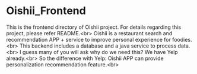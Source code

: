 # Oishii_Frontend
This is the frontend directory of Oishii project. For details regarding this project, please refer README.<br\>
Oishii is a restaurant search and recommendation APP + service to improve personal experience for foodies.<br\>
This backend includes a database and a java service to process data.<br\>
I guess many of you will ask why do we need this? We have Yelp already.<br\>
So the difference with Yelp: Oishii APP can provide personalization recommendation feature.<br\>



